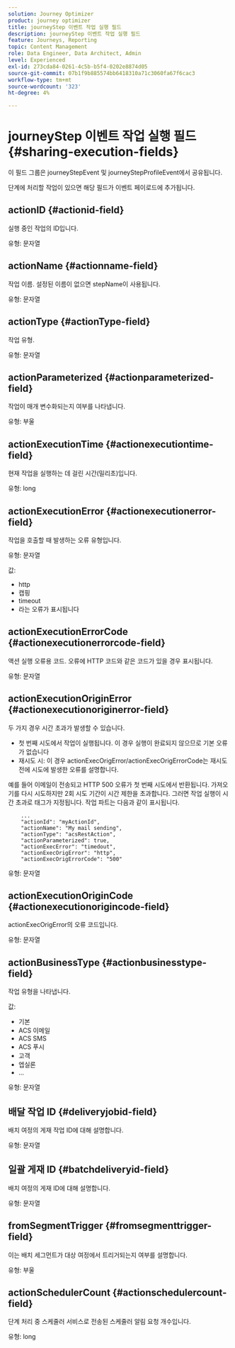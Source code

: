 ```yaml
---
solution: Journey Optimizer
product: journey optimizer
title: journeyStep 이벤트 작업 실행 필드
description: journeyStep 이벤트 작업 실행 필드
feature: Journeys, Reporting
topic: Content Management
role: Data Engineer, Data Architect, Admin
level: Experienced
exl-id: 273cda84-0261-4c5b-b5f4-0202e8874d05
source-git-commit: 07b1f9b885574bb6418310a71c3060fa67f6cac3
workflow-type: tm+mt
source-wordcount: '323'
ht-degree: 4%

---
```


# journeyStep 이벤트 작업 실행 필드 {#sharing-execution-fields}

이 필드 그룹은 journeyStepEvent 및 journeyStepProfileEvent에서 공유됩니다.

단계에 처리할 작업이 있으면 해당 필드가 이벤트 페이로드에 추가됩니다.

## actionID {#actionid-field}

실행 중인 작업의 ID입니다.

유형: 문자열

## actionName {#actionname-field}

작업 이름. 설정된 이름이 없으면 stepName이 사용됩니다.

유형: 문자열

## actionType {#actionType-field}

작업 유형.

유형: 문자열

## actionParameterized {#actionparameterized-field}

작업이 매개 변수화되는지 여부를 나타냅니다.

유형: 부울

## actionExecutionTime {#actionexecutiontime-field}

현재 작업을 실행하는 데 걸린 시간(밀리초)입니다.

유형: long

## actionExecutionError {#actionexecutionerror-field}

작업을 호출할 때 발생하는 오류 유형입니다.

유형: 문자열

값:
* http
* 캡핑
* timeout
* 라는 오류가 표시됩니다

## actionExecutionErrorCode {#actionexecutionerrorcode-field}

액션 실행 오류용 코드. 오류에 HTTP 코드와 같은 코드가 있을 경우 표시됩니다.

유형: 문자열

## actionExecutionOriginError {#actionexecutionoriginerror-field}

두 가지 경우 시간 초과가 발생할 수 있습니다.

* 첫 번째 시도에서 작업이 실행됩니다. 이 경우 실행이 완료되지 않으므로 기본 오류가 없습니다
* 재시도 시: 이 경우 actionExecOrigError/actionExecOrigErrorCode는 재시도 전에 시도에 발생한 오류를 설명합니다.

예를 들어 이메일이 전송되고 HTTP 500 오류가 첫 번째 시도에서 반환됩니다. 가져오기를 다시 시도하지만 2회 시도 기간이 시간 제한을 초과합니다. 그러면 작업 실행이 시간 초과로 태그가 지정됩니다. 작업 파트는 다음과 같이 표시됩니다.

```
    ...
    "actionId": "myActionId",
    "actionName": "My mail sending",
    "actionType": "acsRestAction",
    "actionParameterized": true,
    "actionExecError": "timedout",
    "actionExecOrigError": "http",
    "actionExecOrigErrorCode": "500"
```

유형: 문자열

## actionExecutionOriginCode {#actionexecutionorigincode-field}

actionExecOrigError의 오류 코드입니다.

유형: 문자열

## actionBusinessType {#actionbusinesstype-field}

작업 유형을 나타냅니다.

값:

* 기본
* ACS 이메일
* ACS SMS
* ACS 푸시
* 고객
* 엡실론
* ...

유형: 문자열

## 배달 작업 ID {#deliveryjobid-field}

배치 여정의 게재 작업 ID에 대해 설명합니다.

유형: 문자열

## 일괄 게재 ID {#batchdeliveryid-field}

배치 여정의 게재 ID에 대해 설명합니다.

유형: 문자열

## fromSegmentTrigger {#fromsegmenttrigger-field}

이는 배치 세그먼트가 대상 여정에서 트리거되는지 여부를 설명합니다.

유형: 부울

## actionSchedulerCount {#actionschedulercount-field}

단계 처리 중 스케줄러 서비스로 전송된 스케줄러 알림 요청 개수입니다.

유형: long

